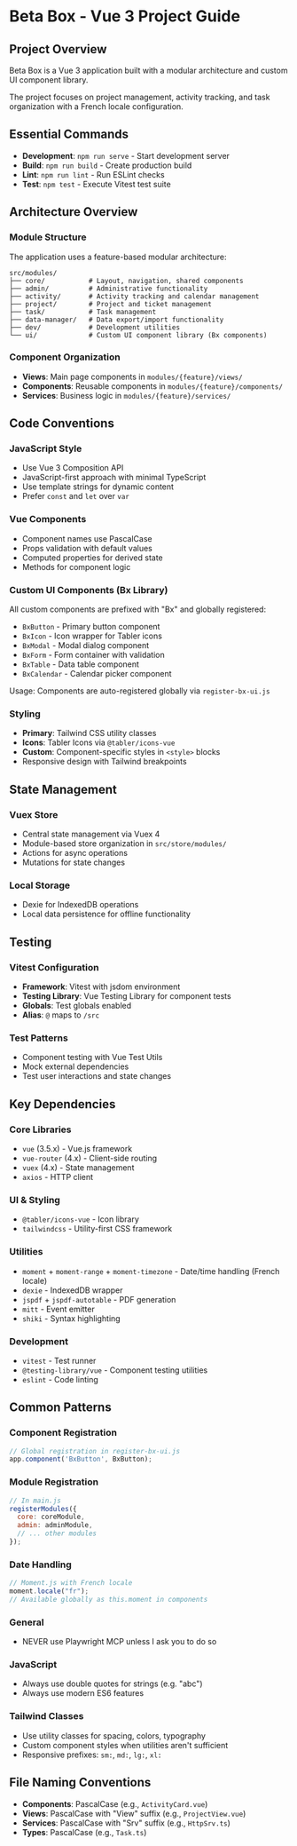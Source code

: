 # Beta Box - Vue 3 Project Guide

## Project Overview

Beta Box is a Vue 3 application built with a modular architecture and custom UI component library. 

The project focuses on project management, activity tracking, and task organization with a French locale configuration.

## Essential Commands

- **Development**: `npm run serve` - Start development server
- **Build**: `npm run build` - Create production build
- **Lint**: `npm run lint` - Run ESLint checks
- **Test**: `npm test` - Execute Vitest test suite

## Architecture Overview

### Module Structure
The application uses a feature-based modular architecture:

```
src/modules/
├── core/           # Layout, navigation, shared components
├── admin/          # Administrative functionality
├── activity/       # Activity tracking and calendar management
├── project/        # Project and ticket management
├── task/           # Task management
├── data-manager/   # Data export/import functionality
├── dev/            # Development utilities
└── ui/             # Custom UI component library (Bx components)
```

### Component Organization
- **Views**: Main page components in `modules/{feature}/views/`
- **Components**: Reusable components in `modules/{feature}/components/`
- **Services**: Business logic in `modules/{feature}/services/`

## Code Conventions

### JavaScript Style
- Use Vue 3 Composition API
- JavaScript-first approach with minimal TypeScript
- Use template strings for dynamic content
- Prefer `const` and `let` over `var`

### Vue Components
- Component names use PascalCase
- Props validation with default values
- Computed properties for derived state
- Methods for component logic

### Custom UI Components (Bx Library)
All custom components are prefixed with "Bx" and globally registered:

- `BxButton` - Primary button component
- `BxIcon` - Icon wrapper for Tabler icons
- `BxModal` - Modal dialog component
- `BxForm` - Form container with validation
- `BxTable` - Data table component
- `BxCalendar` - Calendar picker component

Usage: Components are auto-registered globally via `register-bx-ui.js`

### Styling
- **Primary**: Tailwind CSS utility classes
- **Icons**: Tabler Icons via `@tabler/icons-vue`
- **Custom**: Component-specific styles in `<style>` blocks
- Responsive design with Tailwind breakpoints

## State Management

### Vuex Store
- Central state management via Vuex 4
- Module-based store organization in `src/store/modules/`
- Actions for async operations
- Mutations for state changes

### Local Storage
- Dexie for IndexedDB operations
- Local data persistence for offline functionality

## Testing

### Vitest Configuration
- **Framework**: Vitest with jsdom environment
- **Testing Library**: Vue Testing Library for component tests
- **Globals**: Test globals enabled
- **Alias**: `@` maps to `/src`

### Test Patterns
- Component testing with Vue Test Utils
- Mock external dependencies
- Test user interactions and state changes

## Key Dependencies

### Core Libraries
- `vue` (3.5.x) - Vue.js framework
- `vue-router` (4.x) - Client-side routing
- `vuex` (4.x) - State management
- `axios` - HTTP client

### UI & Styling
- `@tabler/icons-vue` - Icon library
- `tailwindcss` - Utility-first CSS framework

### Utilities
- `moment` + `moment-range` + `moment-timezone` - Date/time handling (French locale)
- `dexie` - IndexedDB wrapper
- `jspdf` + `jspdf-autotable` - PDF generation
- `mitt` - Event emitter
- `shiki` - Syntax highlighting

### Development
- `vitest` - Test runner
- `@testing-library/vue` - Component testing utilities
- `eslint` - Code linting

## Common Patterns

### Component Registration
```javascript
// Global registration in register-bx-ui.js
app.component('BxButton', BxButton);
```

### Module Registration
```javascript
// In main.js
registerModules({
  core: coreModule,
  admin: adminModule,
  // ... other modules
});
```

### Date Handling
```javascript
// Moment.js with French locale
moment.locale("fr");
// Available globally as this.moment in components
```

### General
- NEVER use Playwright MCP unless I ask you to do so

### JavaScript
- Always use double quotes for strings (e.g. "abc")
- Always use modern ES6 features

### Tailwind Classes
- Use utility classes for spacing, colors, typography
- Custom component styles when utilities aren't sufficient
- Responsive prefixes: `sm:`, `md:`, `lg:`, `xl:`

## File Naming Conventions

- **Components**: PascalCase (e.g., `ActivityCard.vue`)
- **Views**: PascalCase with "View" suffix (e.g., `ProjectView.vue`)
- **Services**: PascalCase with "Srv" suffix (e.g., `HttpSrv.ts`)
- **Types**: PascalCase (e.g., `Task.ts`)

